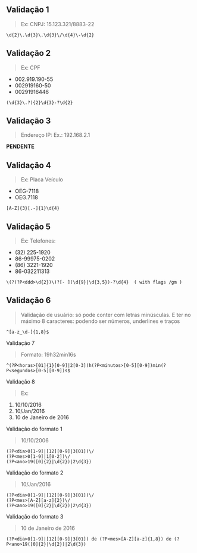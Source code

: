 ## Validação 1

> Ex: CNPJ: 15.123.321/8883-22

```
\d{2}\.\d{3}\.\d{3}\/\d{4}\-\d{2}
```

## Validação 2

> Ex: CPF
- 002.919.190-55
- 002919160-50
- 00291916446

```
(\d{3}\.?){2}\d{3}-?\d{2}
```

## Validação 3

> Endereço IP: Ex.: 192.168.2.1

**PENDENTE**

## Validação 4

>Ex: Placa Veículo
- OEG-7118
- OEG.7118

```
[A-Z]{3}[.-]{1}\d{4}
```

## Validação 5

>Ex: Telefones:
- (32) 225-1920
- 86-99975-0202
- (86) 3221-1920
- 86-032211313

```
\(?(?P<ddd>\d{2})\)?[- ](\d{9}|\d{3,5})-?\d{4}  ( with flags /gm )
```

## Validação 6
> Validação de usuário: só pode conter com letras minúsculas. E ter no máximo 8
caracteres: podendo ser números, underlines e traços

```
^[a-z_\d-]{1,8}$
```

Validação 7

> Formato: 19h32min16s

```
^(?P<horas>[01]{1}[0-9]|2[0-3])h(?P<minutos>[0-5][0-9])min(?P<segundos>[0-5][0-9])s$
```

Validação 8
> Ex:
1. 10/10/2016
2. 10/Jan/2016
3. 10 de Janeiro de 2016

Validação do formato 1

>10/10/2006

```
(?P<dia>0[1-9]|[12][0-9]|3[01])\/
(?P<mes>0[1-9]|1[0-2])\/
(?P<ano>19([0]{2}|\d{2})|2\d{3})
```

Validação do formato 2

>10/Jan/2016

```
(?P<dia>0[1-9]|[12][0-9]|3[01])\/
(?P<mes>[A-Z][a-z]{2})\/
(?P<ano>19([0]{2}|\d{2})|2\d{3})
```

Validação do formato 3

>10 de Janeiro de 2016

```
(?P<dia>0[1-9]|[12][0-9]|3[01]) de (?P<mes>[A-Z][a-z]{1,8}) de (?P<ano>19([0]{2}|\d{2})|2\d{3})
```